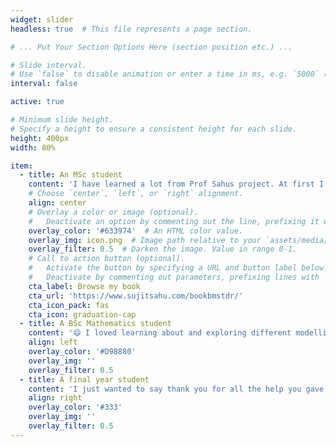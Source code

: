 ```yaml
---
widget: slider
headless: true  # This file represents a page section.

# ... Put Your Section Options Here (section position etc.) ...

# Slide interval.
# Use `false` to disable animation or enter a time in ms, e.g. `5000` (5s).
interval: false

active: true 

# Minimum slide height.
# Specify a height to ensure a consistent height for each slide.
height: 400px
width: 80%

item:
  - title: An MSc student 
    content: 'I have learned a lot from Prof Sahus project. At first I was not sure if I liked all the coding in R. But he certainly made it easy for me to learn. 😄'
    # Choose `center`, `left`, or `right` alignment.
    align: center
    # Overlay a color or image (optional).
    #   Deactivate an option by commenting out the line, prefixing it with `#`.
    overlay_color: '#633974'  # An HTML color value.
    overlay_img: icon.png  # Image path relative to your `assets/media/` folder
    overlay_filter: 0.5  # Darken the image. Value in range 0-1.
    # Call to action button (optional).
    #   Activate the button by specifying a URL and button label below.
    #   Deactivate by commenting out parameters, prefixing lines with `#`.
    cta_label: Browse my book 
    cta_url: 'https://www.sujitsahu.com/bookbmstdr/'
    cta_icon_pack: fas
    cta_icon: graduation-cap
  - title: A BSc Mathematics student 
    content: '😄 I loved learning about and exploring different modelling techniques in Statistics. I can confidently say that it was the best module I have taken in my fourth year. At times it was really challenging but Sujit guided me patiently and effectively which helped me progress with my research, thus making it fun, engaging and very enjoyable.  It was a great pleasure to work with Sujit and I greatly appreciate the work he has put in. The constant support provided encouraged me to aspire for a deeper understanding of the topic.'
    align: left
    overlay_color: '#D98880'
    overlay_img: ''
    overlay_filter: 0.5
  - title: A final year student
    content: 'I just wanted to say thank you for all the help you gave me, particularly in my last-minute panic to get it all done! I found the topic very interesting and something I could see myself doing in my future career. I enjoyed completing the project as it gave a better insight to what a career in data may involve, through cleaning and analyzing data and then writing a final report. You continued to push me to achieve my best.😄'
    align: right
    overlay_color: '#333'
    overlay_img: ''
    overlay_filter: 0.5
---
```

